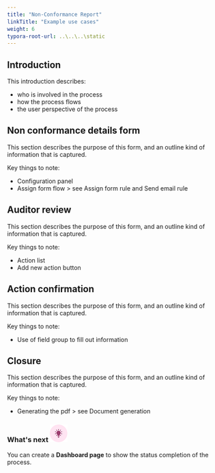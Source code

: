 ```yaml
---
title: "Non-Conformance Report"
linkTitle: "Example use cases"
weight: 6
typora-root-url: ..\..\..\static
---
```


## Introduction

This introduction describes:

- who is involved in the process
- how the process flows
- the user perspective of the process 



## Non conformance details form

This section describes the purpose of this form, and an outline kind of information that is captured. 

Key things to note:

- Configuration panel
- Assign form flow > see Assign form rule and Send email rule



## Auditor review

This section describes the purpose of this form, and an outline kind of information that is captured. 

Key things to note:

- Action list
- Add new action button



## Action confirmation

This section describes the purpose of this form, and an outline kind of information that is captured. 

Key things to note:

- Use of field group to fill out information

  

## Closure

This section describes the purpose of this form, and an outline kind of information that is captured. 

Key things to note:

- Generating the pdf > see Document generation



### What's next  ![Idea icon](/images/18.png) ###

You can create a **Dashboard page** to show the status completion of the process.
